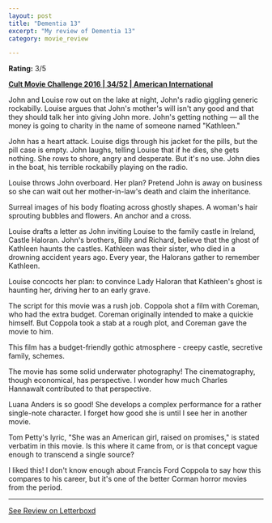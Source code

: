 ```yaml
---
layout: post
title: "Dementia 13"
excerpt: "My review of Dementia 13"
category: movie_review

---
```


**Rating:** 3/5

<b><a href="https://boxd.it/q7ygw/detail">Cult Movie Challenge 2016 | 34/52 | American International</a></b>

John and Louise row out on the lake at night, John's radio giggling generic rockabilly. Louise argues that John's mother's will isn't any good and that they should talk her into giving John more. John's getting nothing — all the money is going to charity in the name of someone named "Kathleen."

John has a heart attack. Louise digs through his jacket for the pills, but the pill case is empty. John laughs, telling Louise that if he dies, she gets nothing. She rows to shore, angry and desperate. But it's no use. John dies in the boat, his terrible rockabilly playing on the radio.

Louise throws John overboard. Her plan? Pretend John is away on business so she can wait out her mother-in-law's death and claim the inheritance.

Surreal images of his body floating across ghostly shapes. A woman's hair sprouting bubbles and flowers. An anchor and a cross.

Louise drafts a letter as John inviting Louise to the family castle in Ireland, Castle Haloran. John's brothers, Billy and Richard, believe that the ghost of Kathleen haunts the castles. Kathleen was their sister, who died in a drowning accident years ago. Every year, the Halorans gather to remember Kathleen.

Louise concocts her plan: to convince Lady Haloran that Kathleen's ghost is haunting her, driving her to an early grave.

The script for this movie was a rush job. Coppola shot a film with Coreman, who had the extra budget. Coreman originally intended to make a quickie himself. But Coppola took a stab at a rough plot, and Coreman gave the movie to him.

This film has a budget-friendly gothic atmosphere - creepy castle, secretive family, schemes.

The movie has some solid underwater photography! The cinematography, though economical, has perspective. I wonder how much Charles Hannawalt contributed to that perspective.

Luana Anders is so good! She develops a complex performance for a rather single-note character. I forget how good she is until I see her in another movie.

Tom Petty's lyric, "She was an American girl, raised on promises," is stated verbatim in this movie. Is this where it came from, or is that concept vague enough to transcend a single source?

I liked this! I don't know enough about Francis Ford Coppola to say how this compares to his career, but it's one of the better Corman horror movies from the period.

<hr>

[See Review on Letterboxd](https://boxd.it/63Creb)
